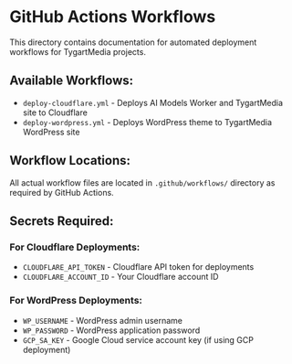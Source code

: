# GitHub Actions Workflows

This directory contains documentation for automated deployment workflows for TygartMedia projects.

## Available Workflows:
- `deploy-cloudflare.yml` - Deploys AI Models Worker and TygartMedia site to Cloudflare
- `deploy-wordpress.yml` - Deploys WordPress theme to TygartMedia WordPress site

## Workflow Locations:
All actual workflow files are located in `.github/workflows/` directory as required by GitHub Actions.

## Secrets Required:
### For Cloudflare Deployments:
- `CLOUDFLARE_API_TOKEN` - Cloudflare API token for deployments
- `CLOUDFLARE_ACCOUNT_ID` - Your Cloudflare account ID

### For WordPress Deployments:
- `WP_USERNAME` - WordPress admin username
- `WP_PASSWORD` - WordPress application password
- `GCP_SA_KEY` - Google Cloud service account key (if using GCP deployment)
